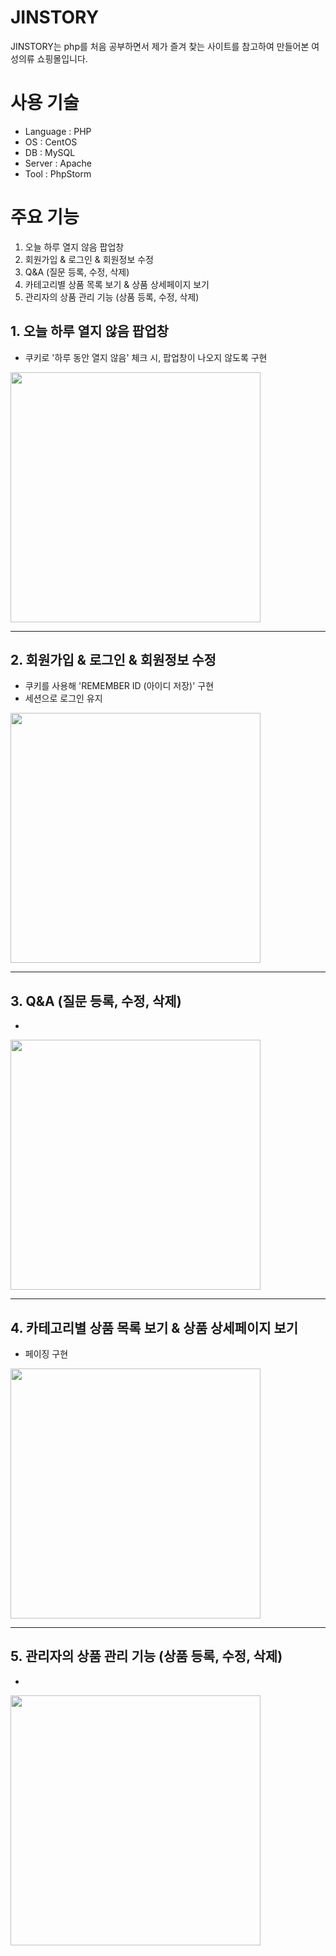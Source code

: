 # JINSTORY

JINSTORY는 php를 처음 공부하면서 제가 즐겨 찾는 사이트를 참고하여 만들어본 여성의류 쇼핑몰입니다.

# 사용 기술
* Language : PHP
* OS : CentOS
* DB : MySQL
* Server : Apache
* Tool : PhpStorm

# 주요 기능
1. 오늘 하루 열지 않음 팝업창
2. 회원가입 & 로그인 & 회원정보 수정
3. Q&A (질문 등록, 수정, 삭제)
4. 카테고리별 상품 목록 보기 & 상품 상세페이지 보기
5. 관리자의 상품 관리 기능 (상품 등록, 수정, 삭제)

## 1. 오늘 하루 열지 않음 팝업창
* 쿠키로 '하루 동안 열지 않음' 체크 시, 팝업창이 나오지 않도록 구현
<img src="https://user-images.githubusercontent.com/49344118/57366690-80340e00-71c2-11e9-8442-dd599ffbfc55.gif" height="400">

***
## 2. 회원가입 & 로그인 & 회원정보 수정
* 쿠키를 사용해 'REMEMBER ID (아이디 저장)' 구현
* 세션으로 로그인 유지
<img src="https://user-images.githubusercontent.com/49344118/57366009-19fabb80-71c1-11e9-971f-da61db308cb6.gif" height="400">

***
## 3. Q&A (질문 등록, 수정, 삭제)
* 
<img src="https://user-images.githubusercontent.com/49344118/57366008-19fabb80-71c1-11e9-8437-f8a25d0fbbbb.gif" height="400">

***
## 4. 카테고리별 상품 목록 보기 & 상품 상세페이지 보기
* 페이징 구현
<img src="https://user-images.githubusercontent.com/49344118/57366007-19fabb80-71c1-11e9-8652-92634a186da3.gif" height="400">

***
## 5. 관리자의 상품 관리 기능 (상품 등록, 수정, 삭제)
* 
<img src="https://user-images.githubusercontent.com/49344118/57366011-1a935200-71c1-11e9-90fc-f140e3e71fba.gif" height="400">
